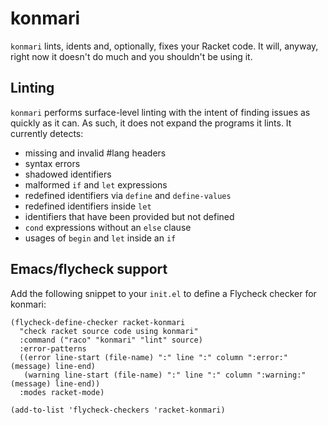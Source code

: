 # konmari

`konmari` lints, idents and, optionally, fixes your Racket code.  It
will, anyway, right now it doesn't do much and you shouldn't be using
it.

## Linting

`konmari` performs surface-level linting with the intent of finding
issues as quickly as it can.  As such, it does not expand the programs
it lints.  It currently detects:

* missing and invalid #lang headers
* syntax errors
* shadowed identifiers
* malformed `if` and `let` expressions
* redefined identifiers via `define` and `define-values`
* redefined identifiers inside `let`
* identifiers that have been provided but not defined
* `cond` expressions without an `else` clause
* usages of `begin` and `let` inside an `if`

## Emacs/flycheck support

Add the following snippet to your `init.el` to define a Flycheck
checker for konmari:

``` emacs-lisp
(flycheck-define-checker racket-konmari
  "check racket source code using konmari"
  :command ("raco" "konmari" "lint" source)
  :error-patterns
  ((error line-start (file-name) ":" line ":" column ":error:" (message) line-end)
   (warning line-start (file-name) ":" line ":" column ":warning:" (message) line-end))
  :modes racket-mode)

(add-to-list 'flycheck-checkers 'racket-konmari)
```
